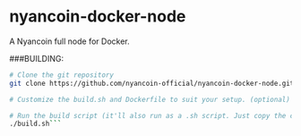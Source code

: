 # nyancoin-docker-node
A Nyancoin full node for Docker.


###BUILDING:

```bash
# Clone the git repository
git clone https://github.com/nyancoin-official/nyancoin-docker-node.git

# Customize the build.sh and Dockerfile to suit your setup. (optional)

# Run the build script (it'll also run as a .sh script. Just copy the contents or change the file extension.)
./build.sh```
